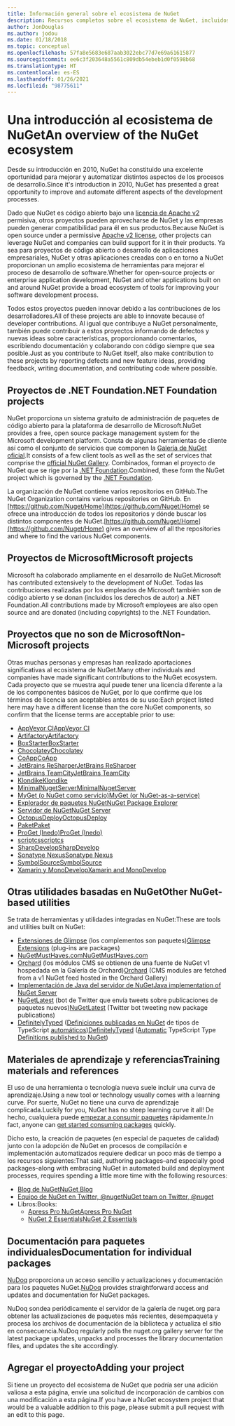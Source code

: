 ```yaml
---
title: Información general sobre el ecosistema de NuGet
description: Recursos completos sobre el ecosistema de NuGet, incluidos los orígenes de NuGet, proyectos de NuGet que no son de Microsoft, utilidades y materiales de aprendizaje.
author: JonDouglas
ms.author: jodou
ms.date: 01/18/2018
ms.topic: conceptual
ms.openlocfilehash: 57fa8e5683e687aab3022ebc77d7e69a61615877
ms.sourcegitcommit: ee6c3f203648a5561c809db54ebeb1d0f0598b68
ms.translationtype: HT
ms.contentlocale: es-ES
ms.lasthandoff: 01/26/2021
ms.locfileid: "98775611"
---
```

# <a name="an-overview-of-the-nuget-ecosystem"></a><span data-ttu-id="f5351-103">Una introducción al ecosistema de NuGet</span><span class="sxs-lookup"><span data-stu-id="f5351-103">An overview of the NuGet ecosystem</span></span>

<span data-ttu-id="f5351-104">Desde su introducción en 2010, NuGet ha constituido una excelente oportunidad para mejorar y automatizar distintos aspectos de los procesos de desarrollo.</span><span class="sxs-lookup"><span data-stu-id="f5351-104">Since it's introduction in 2010, NuGet has presented a great opportunity to improve and automate different aspects of the development processes.</span></span>

<span data-ttu-id="f5351-105">Dado que NuGet es código abierto bajo una [licencia de Apache v2](http://choosealicense.com/licenses/apache/) permisiva, otros proyectos pueden aprovecharse de NuGet y las empresas pueden generar compatibilidad para él en sus productos.</span><span class="sxs-lookup"><span data-stu-id="f5351-105">Because NuGet is open source under a permissive [Apache v2 license](http://choosealicense.com/licenses/apache/), other projects can leverage NuGet and companies can build support for it in their products.</span></span> <span data-ttu-id="f5351-106">Ya sea para proyectos de código abierto o desarrollo de aplicaciones empresariales, NuGet y otras aplicaciones creadas con o en torno a NuGet proporcionan un amplio ecosistema de herramientas para mejorar el proceso de desarrollo de software.</span><span class="sxs-lookup"><span data-stu-id="f5351-106">Whether for open-source projects or enterprise application development, NuGet and other applications built on and around NuGet provide a broad ecosystem of tools for improving your software development process.</span></span>

<span data-ttu-id="f5351-107">Todos estos proyectos pueden innovar debido a las contribuciones de los desarrolladores.</span><span class="sxs-lookup"><span data-stu-id="f5351-107">All of these projects are able to innovate because of developer contributions.</span></span> <span data-ttu-id="f5351-108">Al igual que contribuye a NuGet personalmente, también puede contribuir a estos proyectos informando de defectos y nuevas ideas sobre características, proporcionando comentarios, escribiendo documentación y colaborando con código siempre que sea posible.</span><span class="sxs-lookup"><span data-stu-id="f5351-108">Just as you contribute to NuGet itself, also make contribution to these projects by reporting defects and new feature ideas, providing feedback, writing documentation, and contributing code where possible.</span></span>

## <a name="net-foundation-projects"></a><span data-ttu-id="f5351-109">Proyectos de .NET Foundation</span><span class="sxs-lookup"><span data-stu-id="f5351-109">.NET Foundation projects</span></span>

<span data-ttu-id="f5351-110">NuGet proporciona un sistema gratuito de administración de paquetes de código abierto para la plataforma de desarrollo de Microsoft.</span><span class="sxs-lookup"><span data-stu-id="f5351-110">NuGet provides a free, open source package management system for the Microsoft development platform.</span></span> <span data-ttu-id="f5351-111">Consta de algunas herramientas de cliente así como el conjunto de servicios que componen la [Galería de NuGet oficial](http://www.nuget.org).</span><span class="sxs-lookup"><span data-stu-id="f5351-111">It consists of a few client tools as well as the set of services that comprise the [official NuGet Gallery](http://www.nuget.org).</span></span> <span data-ttu-id="f5351-112">Combinados, forman el proyecto de NuGet que se rige por la [.NET Foundation](http://www.dotnetfoundation.org/).</span><span class="sxs-lookup"><span data-stu-id="f5351-112">Combined, these form the NuGet project which is governed by the [.NET Foundation](http://www.dotnetfoundation.org/).</span></span>

<span data-ttu-id="f5351-113">La organización de NuGet contiene varios repositorios en GitHub.</span><span class="sxs-lookup"><span data-stu-id="f5351-113">The NuGet Organization contains various repositories on GitHub.</span></span> <span data-ttu-id="f5351-114">En [https://github.com/Nuget/Home](https://github.com/Nuget/Home) se ofrece una introducción de todos los repositorios y dónde buscar los distintos componentes de NuGet.</span><span class="sxs-lookup"><span data-stu-id="f5351-114">[https://github.com/Nuget/Home](https://github.com/Nuget/Home) gives an overview of all the repositories and where to find the various NuGet components.</span></span>

## <a name="microsoft-projects"></a><span data-ttu-id="f5351-115">Proyectos de Microsoft</span><span class="sxs-lookup"><span data-stu-id="f5351-115">Microsoft projects</span></span>

<span data-ttu-id="f5351-116">Microsoft ha colaborado ampliamente en el desarrollo de NuGet.</span><span class="sxs-lookup"><span data-stu-id="f5351-116">Microsoft has contributed extensively to the development of NuGet.</span></span> <span data-ttu-id="f5351-117">Todas las contribuciones realizadas por los empleados de Microsoft también son de código abierto y se donan (incluidos los derechos de autor) a .NET Foundation.</span><span class="sxs-lookup"><span data-stu-id="f5351-117">All contributions made by Microsoft employees are also open source and are donated (including copyrights) to the .NET Foundation.</span></span>

## <a name="non-microsoft-projects"></a><span data-ttu-id="f5351-118">Proyectos que no son de Microsoft</span><span class="sxs-lookup"><span data-stu-id="f5351-118">Non-Microsoft projects</span></span>

<span data-ttu-id="f5351-119">Otras muchas personas y empresas han realizado aportaciones significativas al ecosistema de NuGet.</span><span class="sxs-lookup"><span data-stu-id="f5351-119">Many other individuals and companies have made significant contributions to the NuGet ecosystem.</span></span> <span data-ttu-id="f5351-120">Cada proyecto que se muestra aquí puede tener una licencia diferente a la de los componentes básicos de NuGet, por lo que confirme que los términos de licencia son aceptables antes de su uso:</span><span class="sxs-lookup"><span data-stu-id="f5351-120">Each project listed here may have a different license than the core NuGet components, so confirm that the license terms are acceptable prior to use:</span></span>

- [<span data-ttu-id="f5351-121">AppVeyor CI</span><span class="sxs-lookup"><span data-stu-id="f5351-121">AppVeyor CI</span></span>](https://www.appveyor.com/)
- [<span data-ttu-id="f5351-122">Artifactory</span><span class="sxs-lookup"><span data-stu-id="f5351-122">Artifactory</span></span>](https://www.jfrog.com/artifactory/)
- [<span data-ttu-id="f5351-123">BoxStarter</span><span class="sxs-lookup"><span data-stu-id="f5351-123">BoxStarter</span></span>](http://boxstarter.org/)
- [<span data-ttu-id="f5351-124">Chocolatey</span><span class="sxs-lookup"><span data-stu-id="f5351-124">Chocolatey</span></span>](https://chocolatey.org/)
- [<span data-ttu-id="f5351-125">CoApp</span><span class="sxs-lookup"><span data-stu-id="f5351-125">CoApp</span></span>](http://coapp.org/)
- [<span data-ttu-id="f5351-126">JetBrains ReSharper</span><span class="sxs-lookup"><span data-stu-id="f5351-126">JetBrains ReSharper</span></span>](https://resharper-plugins.jetbrains.com/)
- [<span data-ttu-id="f5351-127">JetBrains TeamCity</span><span class="sxs-lookup"><span data-stu-id="f5351-127">JetBrains TeamCity</span></span>](https://www.jetbrains.com/teamcity/)
- [<span data-ttu-id="f5351-128">Klondike</span><span class="sxs-lookup"><span data-stu-id="f5351-128">Klondike</span></span>](https://github.com/themotleyfool/Klondike)
- [<span data-ttu-id="f5351-129">MinimalNugetServer</span><span class="sxs-lookup"><span data-stu-id="f5351-129">MinimalNugetServer</span></span>](https://github.com/TanukiSharp/MinimalNugetServer)
- [<span data-ttu-id="f5351-130">MyGet (o NuGet como servicio)</span><span class="sxs-lookup"><span data-stu-id="f5351-130">MyGet (or NuGet-as-a-service)</span></span>](http://www.myget.org/)
- [<span data-ttu-id="f5351-131">Explorador de paquetes NuGet</span><span class="sxs-lookup"><span data-stu-id="f5351-131">NuGet Package Explorer</span></span>](https://github.com/NuGetPackageExplorer/NuGetPackageExplorer)
- [<span data-ttu-id="f5351-132">Servidor de NuGet</span><span class="sxs-lookup"><span data-stu-id="f5351-132">NuGet Server</span></span>](http://nugetserver.net/)
- [<span data-ttu-id="f5351-133">OctopusDeploy</span><span class="sxs-lookup"><span data-stu-id="f5351-133">OctopusDeploy</span></span>](https://octopus.com/)
- [<span data-ttu-id="f5351-134">Paket</span><span class="sxs-lookup"><span data-stu-id="f5351-134">Paket</span></span>](https://fsprojects.github.io/Paket/)
- [<span data-ttu-id="f5351-135">ProGet (Inedo)</span><span class="sxs-lookup"><span data-stu-id="f5351-135">ProGet (Inedo)</span></span>](http://inedo.com/proget)
- [<span data-ttu-id="f5351-136">scriptcs</span><span class="sxs-lookup"><span data-stu-id="f5351-136">scriptcs</span></span>](http://scriptcs.net/)
- [<span data-ttu-id="f5351-137">SharpDevelop</span><span class="sxs-lookup"><span data-stu-id="f5351-137">SharpDevelop</span></span>](http://community.sharpdevelop.net/blogs/mattward/archive/2011/01/23/NuGetSupportInSharpDevelop.aspx)
- [<span data-ttu-id="f5351-138">Sonatype Nexus</span><span class="sxs-lookup"><span data-stu-id="f5351-138">Sonatype Nexus</span></span>](http://www.sonatype.com/nexus-repository-sonatype)
- [<span data-ttu-id="f5351-139">SymbolSource</span><span class="sxs-lookup"><span data-stu-id="f5351-139">SymbolSource</span></span>](http://www.symbolsource.org/Public)
- [<span data-ttu-id="f5351-140">Xamarin y MonoDevelop</span><span class="sxs-lookup"><span data-stu-id="f5351-140">Xamarin and MonoDevelop</span></span>](https://github.com/mrward/monodevelop-nuget-addin)

## <a name="other-nuget-based-utilities"></a><span data-ttu-id="f5351-141">Otras utilidades basadas en NuGet</span><span class="sxs-lookup"><span data-stu-id="f5351-141">Other NuGet-based utilities</span></span>

<span data-ttu-id="f5351-142">Se trata de herramientas y utilidades integradas en NuGet:</span><span class="sxs-lookup"><span data-stu-id="f5351-142">These are tools and utilities built on NuGet:</span></span>

- <span data-ttu-id="f5351-143">[Extensiones de Glimpse](http://getglimpse.com/Packages) (los complementos son paquetes)</span><span class="sxs-lookup"><span data-stu-id="f5351-143">[Glimpse Extensions](http://getglimpse.com/Packages) (plug-ins are packages)</span></span>
- [<span data-ttu-id="f5351-144">NuGetMustHaves.com</span><span class="sxs-lookup"><span data-stu-id="f5351-144">NuGetMustHaves.com</span></span>](http://nugetmusthaves.com/)
- <span data-ttu-id="f5351-145">[Orchard](http://www.orchardproject.net/) (los módulos CMS se obtienen de una fuente de NuGet v1 hospedada en la Galería de Orchard)</span><span class="sxs-lookup"><span data-stu-id="f5351-145">[Orchard](http://www.orchardproject.net/) (CMS modules are fetched from a v1 NuGet feed hosted in the Orchard Gallery)</span></span>
- [<span data-ttu-id="f5351-146">Implementación de Java del servidor de NuGet</span><span class="sxs-lookup"><span data-stu-id="f5351-146">Java implementation of NuGet Server</span></span>](http://jonnyzzz.com/blog/2012/03/07/nuget-server-in-pure-java/)
- <span data-ttu-id="f5351-147">[NuGetLatest](https://twitter.com/NuGetLatest) (bot de Twitter que envía tweets sobre publicaciones de paquetes nuevos)</span><span class="sxs-lookup"><span data-stu-id="f5351-147">[NuGetLatest](https://twitter.com/NuGetLatest) (Twitter bot tweeting new package publications)</span></span>
- <span data-ttu-id="f5351-148">[DefinitelyTyped](http://definitelytyped.org/) ([Definiciones publicadas en NuGet](http://www.nuget.org/packages?q=DefinitelyTyped) de tipos de TypeScript [automáticos](https://github.com/DefinitelyTyped/NugetAutomation/))</span><span class="sxs-lookup"><span data-stu-id="f5351-148">[DefinitelyTyped](http://definitelytyped.org/) ([Automatic](https://github.com/DefinitelyTyped/NugetAutomation/) TypeScript Type [Definitions published to NuGet](http://www.nuget.org/packages?q=DefinitelyTyped))</span></span>

## <a name="training-materials-and-references"></a><span data-ttu-id="f5351-149">Materiales de aprendizaje y referencias</span><span class="sxs-lookup"><span data-stu-id="f5351-149">Training materials and references</span></span>

<span data-ttu-id="f5351-150">El uso de una herramienta o tecnología nueva suele incluir una curva de aprendizaje.</span><span class="sxs-lookup"><span data-stu-id="f5351-150">Using a new tool or technology usually comes with a learning curve.</span></span> <span data-ttu-id="f5351-151">Por suerte, NuGet no tiene una curva de aprendizaje complicada.</span><span class="sxs-lookup"><span data-stu-id="f5351-151">Luckily for you, NuGet has no steep learning curve it all!</span></span> <span data-ttu-id="f5351-152">De hecho, cualquiera puede [empezar a consumir paquetes](../quickstart/install-and-use-a-package-in-visual-studio.md) rápidamente.</span><span class="sxs-lookup"><span data-stu-id="f5351-152">In fact, anyone can [get started consuming packages](../quickstart/install-and-use-a-package-in-visual-studio.md) quickly.</span></span>

<span data-ttu-id="f5351-153">Dicho esto, la creación de paquetes (en especial de paquetes de calidad) junto con la adopción de NuGet en procesos de compilación e implementación automatizados requiere dedicar un poco más de tiempo a los recursos siguientes:</span><span class="sxs-lookup"><span data-stu-id="f5351-153">That said, authoring packages–and especially good packages–along with  embracing NuGet in automated build and deployment processes, requires spending a little more time with the following resources:</span></span>

- [<span data-ttu-id="f5351-154">Blog de NuGet</span><span class="sxs-lookup"><span data-stu-id="f5351-154">NuGet Blog</span></span>](http://blog.nuget.org/)
- [<span data-ttu-id="f5351-155">Equipo de NuGet en Twitter, @nuget</span><span class="sxs-lookup"><span data-stu-id="f5351-155">NuGet team on Twitter, @nuget</span></span>](http://twitter.com/nuget)
- <span data-ttu-id="f5351-156">Libros:</span><span class="sxs-lookup"><span data-stu-id="f5351-156">Books:</span></span>
  - [<span data-ttu-id="f5351-157">Apress Pro NuGet</span><span class="sxs-lookup"><span data-stu-id="f5351-157">Apress Pro NuGet</span></span>](http://bit.ly/ProNuGet)
  - [<span data-ttu-id="f5351-158">NuGet 2 Essentials</span><span class="sxs-lookup"><span data-stu-id="f5351-158">NuGet 2 Essentials</span></span>](http://www.amazon.com/NuGet-2-Essentials-Damir-Arh-ebook/dp/B00GTQD5M4)

## <a name="documentation-for-individual-packages"></a><span data-ttu-id="f5351-159">Documentación para paquetes individuales</span><span class="sxs-lookup"><span data-stu-id="f5351-159">Documentation for individual packages</span></span>

<span data-ttu-id="f5351-160">[NuDoq](http://nudoq.org) proporciona un acceso sencillo y actualizaciones y documentación para los paquetes NuGet.</span><span class="sxs-lookup"><span data-stu-id="f5351-160">[NuDoq](http://nudoq.org) provides straightforward access and updates and documentation for NuGet packages.</span></span>

<span data-ttu-id="f5351-161">NuDoq sondea periódicamente el servidor de la galería de nuget.org para obtener las actualizaciones de paquetes más recientes, desempaqueta y procesa los archivos de documentación de la biblioteca y actualiza el sitio en consecuencia.</span><span class="sxs-lookup"><span data-stu-id="f5351-161">NuDoq regularly polls the nuget.org gallery server for the latest package updates, unpacks and processes the library documentation files, and updates the site accordingly.</span></span>

## <a name="adding-your-project"></a><span data-ttu-id="f5351-162">Agregar el proyecto</span><span class="sxs-lookup"><span data-stu-id="f5351-162">Adding your project</span></span>

<span data-ttu-id="f5351-163">Si tiene un proyecto del ecosistema de NuGet que podría ser una adición valiosa a esta página, envíe una solicitud de incorporación de cambios con una modificación a esta página.</span><span class="sxs-lookup"><span data-stu-id="f5351-163">If you have a NuGet ecosystem project that would be a valuable addition to this page, please  submit a pull request with an edit to this page.</span></span>